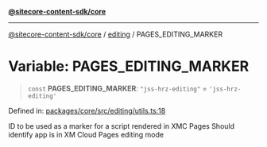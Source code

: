 [**@sitecore-content-sdk/core**](../../README.md)

***

[@sitecore-content-sdk/core](../../README.md) / [editing](../README.md) / PAGES\_EDITING\_MARKER

# Variable: PAGES\_EDITING\_MARKER

> `const` **PAGES\_EDITING\_MARKER**: `"jss-hrz-editing"` = `'jss-hrz-editing'`

Defined in: [packages/core/src/editing/utils.ts:18](https://github.com/Sitecore/xmc-jss-dev/blob/2587fa13814e20ee230863406a92229f2eebdb43/packages/core/src/editing/utils.ts#L18)

ID to be used as a marker for a script rendered in XMC Pages
Should identify app is in XM Cloud Pages editing mode
